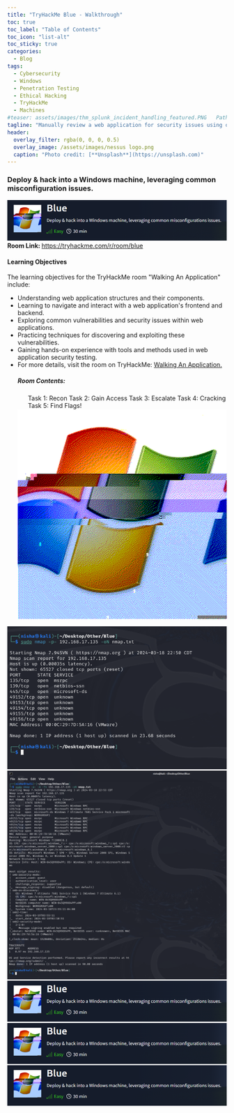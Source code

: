 ```yaml
---
title: "TryHackMe Blue - Walkthrough"
toc: true
toc_label: "Table of Contents"
toc_icon: "list-alt"
toc_sticky: true
categories:
  - Blog
tags:
  - Cybersecurity
  - Windows
  - Penetration Testing
  - Ethical Hacking
  - TryHackMe
  - Machines
#teaser: assets/images/thm_splunk_incident_handling_featured.PNG   Path to the teaser image
tagline: "Manually review a web application for security issues using only your browsers developer tools.  Hacking with just your browser, no tools or scripts."
header:
  overlay_filter: rgba(0, 0, 0, 0.5)
  overlay_image: /assets/images/nessus logo.png
  caption: "Photo credit: [**Unsplash**](https://unsplash.com)"
---
```



### Deploy & hack into a Windows machine, leveraging common misconfiguration issues. 

<img src="/assets/images/thm/blue-1.png">
<strong> Room Link: </strong> <a href="https://tryhackme.com/r/room/blue"> https://tryhackme.com/r/room/blue</a>


<h4>Learning Objectives</h4>

The learning objectives for the TryHackMe room "Walking An Application" include:

<ul>
<li> Understanding web application structures and their components. </li>
<li> Learning to navigate and interact with a web application's frontend and backend. </li>
<li> Exploring common vulnerabilities and security issues within web applications. </li>
<li> Practicing techniques for discovering and exploiting these vulnerabilities. </li>
<li> Gaining hands-on experience with tools and methods used in web application security testing. </li>
<li> For more details, visit the room on TryHackMe: <a href="https://tryhackme.com/r/room/walkinganapplication">Walking An Application. </a></li>


<h5> Room Contents: </h5>
<ul>
    Task 1: Recon
    Task 2: Gain Access
    Task 3: Escalate
    Task 4: Cracking
    Task 5: Find Flags!
</ul>
<img src="/assets/images/thm/blue-3.gif">

</ul>



<img src="/assets/images/thm/blue-2.png">
<img src="/assets/images/thm/blue-4.png">
<img src="/assets/images/thm/blue-1.png">
<img src="/assets/images/thm/blue-1.png">
<img src="/assets/images/thm/blue-1.png">
